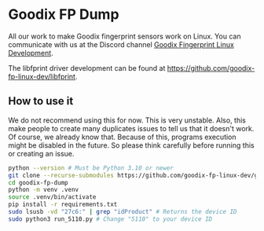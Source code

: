# Goodix FP Dump

All our work to make Goodix fingerprint sensors work on Linux.
You can communicate with us at the Discord channel [Goodix Fingerprint Linux Development](https://discord.com/invite/6xZ6k34Vqg).

The libfprint driver development can be found at https://github.com/goodix-fp-linux-dev/libfprint.

## How to use it

We do not recommend using this for now. This is very unstable.
Also, this make people to create many duplicates issues to tell us that it doesn't work. Of course, we already know that.
Because of this, programs execution might be disabled in the future.
So please think carefully before running this or creating an issue.

``` sh
python --version # Must be Python 3.10 or newer
git clone --recurse-submodules https://github.com/goodix-fp-linux-dev/goodix-fp-dump.git
cd goodix-fp-dump
python -m venv .venv
source .venv/bin/activate
pip install -r requirements.txt
sudo lsusb -vd "27c6:" | grep "idProduct" # Returns the device ID
sudo python3 run_5110.py # Change "5110" to your device ID
```
